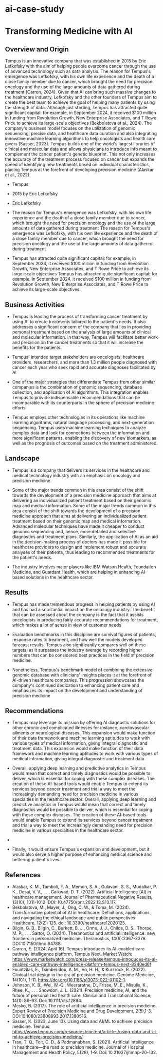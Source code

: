# ai-case-study

# Transforming Medicine with AI

## Overview and Origin
Tempus is an innovative company that was established in 2015 by Eric Lefkofsky with the aim of helping people overcome cancer through the use of advanced technology such as data analysis. The reason for Tempus's emergence was Lefkofsky, with his own life experience and the death of a close family member due to cancer, which brought the need for precision oncology and the use of the large amounts of data gathered during treatment (Carron, 2024). Given that AI can bring such massive changes to the healthcare industry, Lefkofsky and the other founders of Tempus aim to create the best team to achieve the goal of helping many patients by using the strength of data. Although just starting, Tempus has attracted quite significant capital: for example, in September 2024, it received $100 million in funding from Revolution Growth, New Enterprise Associates, and T Rowe Price to achieve its large-scale objectives (Bekbolatova et al., 2024).
The company's business model focuses on the utilization of genomic sequencing, precise data, and healthcare data curation and also integrating innovative machine learning algorithms to help oncologists and health care givers (Sasser, 2023). Tempus builds one of the world's largest libraries of clinical and molecular data and allows physicians to introduce info meant to complement the cancer patient's genetic blueprint. This not only increases the accuracy of the treatment process focused on cancer but expands the speed of identifying new treatments based on individual characteristics, placing Tempus at the forefront of developing precision medicine (Alaskar et al., 2022). 


* Tempus

* 2015 by Eric Lefkofsky

* Eric Lefkofsky

* The reason for Tempus's emergence was Lefkofsky, with his own life experience and the death of a close family member due to cancer, which brought the need for precision oncology and the use of the large amounts of data gathered during treatment 
The reason for Tempus's emergence was Lefkofsky, with his own life experience and the death of a close family member due to cancer, which brought the need for precision oncology and the use of the large amounts of data gathered during treatment 
* Tempus has attracted quite significant capital: for example, in September 2024, it received $100 million in funding from Revolution Growth, New Enterprise Associates, and T Rowe Price to achieve its large-scale objectives 
Tempus has attracted quite significant capital: for example, in September 2024, it received $100 million in funding from Revolution Growth, New Enterprise Associates, and T Rowe Price to achieve its large-scale objectives 
## Business Activities

* Tempus is leading the process of transforming cancer treatment by using AI to create treatments tailored to the patient's needs. It also addresses a significant concern of the company that lies in providing personal treatment based on the analysis of large amounts of clinical and molecular information. In that way, Tempus will facilitate better work and precision on the cancer treatments so that it will increase the benefits for the patients. 
* Tempus' intended target stakeholders are oncologists, healthcare providers, researchers, and more than 1.3 million people diagnosed with cancer each year who seek rapid and accurate diagnoses facilitated by AI


* One of the major strategies that differentiate Tempus from other similar companies is the combination of genomic sequencing, database collection, and application of AI algorithms. This integration enables Tempus to provide indispensable recommendations that can be incomparable with its counterparts in the sphere of precision medicine efforts 

* Tempus employs other technologies in its operations like machine learning algorithms, natural language processing, and next-generation sequencing. Tempus uses machine learning techniques to analyze complex data and look for connections between the information and more significant patterns, enabling the discovery of new biomarkers, as well as the prognosis of outcomes based on the treatment administered.

## Landscape

* Tempus is a company that delivers its services in the healthcare and medical technology industry with an emphasis on oncology and precision medicine. 

* Some of the major trends common in this area consist of the shift towards the development of a precision medicine approach that aims at delivering an individualized patient treatment based on their genomic map and medical information.
Some of the major trends common in this area consist of the shift towards the development of a precision medicine approach that aims at delivering an individualized patient treatment based on their genomic map and medical information. 
Advanced molecular techniques have made it cheaper to conduct genomic sequencing and, hence, more detailed and selective diagnostics and treatment plans.
Similarly, the application of AI as an aid in the decision-making process of doctors has made it possible for healthcare providers to design and implement robust and accurate analyses of their patients, thus leading to recommended treatments for the patient's needs. 
* The industry involves major players like IBM Watson Health, Foundation Medicine, and Guardant Health, which are helping in enhancing AI-based solutions in the healthcare sector. 
 
## Results

* Tempus has made tremendous progress in helping patients by using AI and has had a substantial impact on the oncology industry. The benefit that can be assessed about the company is the fact that it assists oncologists in producing fairly accurate recommendations for treatment, which makes a lot of sense in view of customer needs

* Evaluation benchmarks in this discipline are survival figures of patients, response rates to treatment, and how well the models developed forecast results. Tempus also significantly compares well on these targets, as it surpasses the industry average by recording higher numbers that can be considered best practices in the field of precision medicine.

* Nonetheless, Tempus's benchmark model of combining the extensive genomic database with clinicians' insights places it at the forefront of AI-driven healthcare companies. This progression showcases the company's continued dedication to enhancing patient care and emphasizes its impact on the development and understanding of precision medicine 

## Recommendations

* Tempus may leverage its mission by offering AI diagnostic solutions for other chronic and complicated illnesses for instance, cardiovascular ailments or neurological diseases. This expansion would make function of their data framework and machine learning aptitudes to work with various types of medical information, giving integral diagnostic and treatment data.
 This expansion would make function of their data framework and machine learning aptitudes to work with various types of medical information, giving integral diagnostic and treatment data.
* Overall, applying deep learning and predictive analytics in Tempus would mean that correct and timely diagnostics would be possible to deliver, which is essential for coping with these complex diseases. The creation of these AI-based tools would enable Tempus to extend its services beyond cancer treatment and trial a way to meet the increasingly demanding need for precision medicine in various specialties in the healthcare sector.
Overall, applying deep learning and predictive analytics in Tempus would mean that correct and timely diagnostics would be possible to deliver, which is essential for coping with these complex diseases. The creation of these AI-based tools would enable Tempus to extend its services beyond cancer treatment and trial a way to meet the increasingly demanding need for precision medicine in various specialties in the healthcare sector. 
* 

* Finally, it would ensure Tempus's expansion and development, but it would also serve a higher purpose of enhancing medical science and bettering patient's lives.


## References
* Alaskar, K. M., Tamboli, F. A., Memon, S. A., Gulavani, S. S., Mudalkar, P. K., Desai, V. V., . . . Gaikwad, D. T. (2022). Artificial Intelligence (AI) in healthcare management. Journal of Pharmaceutical Negative Results, 13(10), 1011-1012. DOI: 10.47750/pnr.2022.13.S10.117. 
* Bekbolatova, M., Mayer, J., Ong, C. W., & Toma, M. (2024). Transformative potential of AI in healthcare: Definitions, applications, and navigating the ethical landscape and public perspectives. Healthcare, 12(2): 125. doi: 10.3390/healthcare12020125.
* Bilgin, G. B., Bilgin, C., Burkett, B. J., Orme, J. J., Childs, D. S., Thorpe, M. P., . . . Sartor, O. (2024). Theranostics and artificial intelligence: new frontiers in personalized medicine. Theranostics, 14(6):2367-2378. DOI:10.7150/thno.94788.
* Carron, E. (2024, April 16). Tempus introduces its AI-enabled care pathway intelligence platform, Tempus Next. Market Watch: https://www.marketwatch.com/press-release/tempus-introduces-its-ai-enabled-care-pathway-intelligence-platform-tempus-next-8240ed6f 
* Fountzilas, E., Tsimberidou, A. M., Vo, H. H., & Kurzrock, R. (2022). Clinical trial design in the era of precision medicine. Genome Medicine, 14(101), 1-11. https://doi.org/10.1186/s13073-022-01102-1. 
* Johnson, K. B., Wei, W.‐Q., Weeraratne, D., Frisse, M. E., Misulis, K., Rhee, K., . . . Snowdon, J. L. (2021). Precision medicine, AI, and the future of personalized health care. Clinical and Translational Science, 14(1): 86–93. Doi: 10.1111/cts.12884. 
* Mesko, B. (2017). The role of artificial intelligence in precision medicine. Expert Review of Precision Medicine and Drug Development, 2(5),1-3. DOI:10.1080/23808993.2017.1380516.
* Sasser, K. (2023, June 13). Using data and AI/ML to achieve precision medicine. Tempus: https://www.tempus.com/resources/content/articles/using-data-and-ai-ml-to-achieve-precision-medicine/ 
*  Tran, T. Q., Toit, C. D., & Padmanabhan, S. (2021). Artificial Intelligence in healthcare—the road to precision medicine. Journal of Hospital Management and Health Policy, 5(29), 1-9. Doi: 10.21037/jhmhp-20-132.
